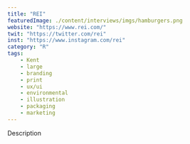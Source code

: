 ```yaml
---
title: "REI"
featuredImage: ./content/interviews/imgs/hamburgers.png
website: "https://www.rei.com/"
twit: "https://twitter.com/rei"
inst: "https://www.instagram.com/rei"
category: "R"
tags:
    - Kent
    - large
    - branding
    - print
    - ux/ui
    - environmental
    - illustration
    - packaging
    - marketing
---
```


Description
